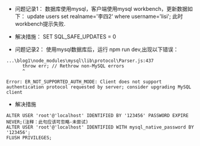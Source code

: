 
- 问题记录1：
数据库使用mysql，客户端使用mysql workbench，更新数据如下：
update users set realname='李四2' where username='lisi';
此时workbench提示失败.
- 解决措施： SET SQL_SAFE_UPDATES = 0


- 问题记录2：
使用mysql数据库后，运行 npm run dev,出现以下错误：

```
...\blog1\node_modules\mysql\lib\protocol\Parser.js:437
      throw err; // Rethrow non-MySQL errors
      ^

Error: ER_NOT_SUPPORTED_AUTH_MODE: Client does not support authentication protocol requested by server; consider upgrading MySQL client
```
- 解决措施

```
ALTER USER 'root'@'localhost' IDENTIFIED BY '123456' PASSWORD EXPIRE NEVER;(注释：此句应该可忽略-未尝试)
ALTER USER 'root'@'localhost' IDENTIFIED WITH mysql_native_password BY '123456';
FLUSH PRIVILEGES;
```
